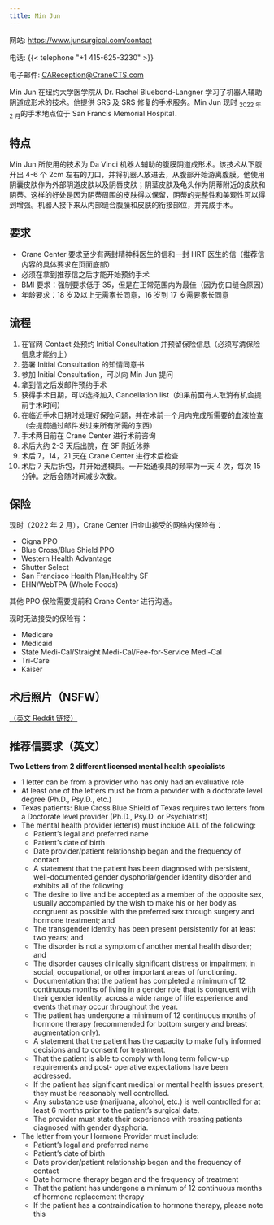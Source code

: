 ```yaml
---
title: Min Jun
---
```


网站: <https://www.junsurgical.com/contact>

电话: {{< telephone "+1 415-625-3230" >}}

电子邮件: <CAReception@CraneCTS.com>

Min Jun 在纽约大学医学院从 Dr. Rachel Bluebond-Langner 学习了机器人辅助阴道成形术的技术。他提供 SRS 及 SRS
修复的手术服务。Min Jun 现时 <sub>2022 年 2 月</sub>的手术地点位于 San Francis Memorial Hospital．

## 特点

Min Jun 所使用的技术为 Da Vinci 机器人辅助的腹膜阴道成形术。该技术从下腹开出 4-6 个 2cm
左右的刀口，并将机器人放进去，从腹部开始游离腹膜。他使用阴囊皮肤作为外部阴道皮肤以及阴唇皮肤；阴茎皮肤及龟头作为阴蒂附近的皮肤和阴蒂。这样的好处是因为阴蒂周围的皮肤得以保留，阴蒂的完整性和美观性可以得到增强。机器人接下来从内部缝合腹膜和皮肤的衔接部位，并完成手术。

## 要求

- Crane Center 要求至少有两封精神科医生的信和一封 HRT 医生的信（推荐信内容的具体要求在页面底部）
- 必须在拿到推荐信之后才能开始预约手术
- BMI 要求：强制要求低于 35，但是在正常范围内为最佳（因为伤口缝合原因）
- 年龄要求：18 岁及以上无需家长同意，16 岁到 17 岁需要家长同意

## 流程

1. 在官网 Contact 处预约 Initial Consultation 并预留保险信息（必须写清保险信息才能约上）
1. 签署 Initial Consultation 的知情同意书
1. 参加 Initial Consultation，可以向 Min Jun 提问
1. 拿到信之后发邮件预约手术
1. 获得手术日期，可以选择加入 Cancellation list（如果前面有人取消有机会提前手术时间）
1. 在临近手术日期时处理好保险问题，并在术前一个月内完成所需要的血液检查（会提前通过邮件发过来所有所需的东西）
1. 手术两日前在 Crane Center 进行术前咨询
1. 术后大约 2-3 天后出院，在 SF 附近休养
1. 术后 7，14，21 天在 Crane Center 进行术后检查
1. 术后 7 天后拆包，并开始通模具。一开始通模具的频率为一天 4 次，每次 15 分钟。之后会随时间减少次数。

## 保险

现时（2022 年 2 月），Crane Center 旧金山接受的网络内保险有：

- Cigna PPO
- Blue Cross/Blue Shield PPO
- Western Health Advantage
- Shutter Select
- San Francisco Health Plan/Healthy SF
- EHN/WebTPA (Whole Foods)

其他 PPO 保险需要提前和 Crane Center 进行沟通。

现时无法接受的保险有：

- Medicare
- Medicaid
- State Medi-Cal/Straight Medi-Cal/Fee-for-Service Medi-Cal
- Tri-Care
- Kaiser

## 术后照片（NSFW）

[（英文 Reddit
链接）](https://www.reddit.com/r/Transgender_Surgeries/search/?q=min%20jun&restrict_sr=1&sr_nsfw=)

## 推荐信要求（英文）

**Two Letters from 2 different licensed mental health specialists**

- 1 letter can be from a provider who has only had an evaluative role
- At least one of the letters must be from a provider with a doctorate level
  degree (Ph.D., Psy.D., etc.)
- Texas patients: Blue Cross Blue Shield of Texas requires two letters from a
  Doctorate level provider (Ph.D., Psy.D. or Psychiatrist)
- The mental health provider letter(s) must include ALL of the following:
  - Patient’s legal and preferred name
  - Patient’s date of birth
  - Date provider/patient relationship began and the frequency of contact
  - A statement that the patient has been diagnosed with persistent,
    well-documented gender dysphoria/gender identity disorder and exhibits all
    of the following:
  - The desire to live and be accepted as a member of the opposite sex, usually
    accompanied by the wish to make his or her body as congruent as possible
    with the preferred sex through surgery and hormone treatment; and
  - The transgender identity has been present persistently for at least two
    years; and
  - The disorder is not a symptom of another mental health disorder; and
  - The disorder causes clinically significant distress or impairment in social,
    occupational, or other important areas of functioning.
  - Documentation that the patient has completed a minimum of 12 continuous
    months of living in a gender role that is congruent with their gender
    identity, across a wide range of life experience and events that may occur
    throughout the year.
  - The patient has undergone a minimum of 12 continuous months of hormone
    therapy (recommended for bottom surgery and breast augmentation only).
  - A statement that the patient has the capacity to make fully informed
    decisions and to consent for treatment.
  - That the patient is able to comply with long term follow-up requirements and
    post- operative expectations have been addressed.
  - If the patient has significant medical or mental health issues present, they
    must be reasonably well controlled.
  - Any substance use (marijuana, alcohol, etc.) is well controlled for at least
    6 months prior to the patient’s surgical date.
  - The provider must state their experience with treating patients diagnosed
    with gender dysphoria.
- The letter from your Hormone Provider must include:
  - Patient’s legal and preferred name
  - Patient’s date of birth
  - Date provider/patient relationship began and the frequency of contact
  - Date hormone therapy began and the frequency of treatment
  - That the patient has undergone a minimum of 12 continuous months of hormone
    replacement therapy
  - If the patient has a contraindication to hormone therapy, please note this
